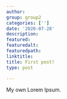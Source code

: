 ```yaml
---
author:
group: group2
categories: ['']
date: '2020-07-28'
description:
featured:
featuredalt:
featuredpath:
linktitle:
title: First post!
type: post

---
```

My own Lorem Ipsum.

